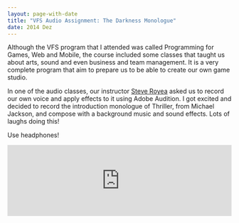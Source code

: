 ```yaml
---
layout: page-with-date
title: "VFS Audio Assignment: The Darkness Monologue"
date: 2014 Dez
---
```


Although the VFS program that I attended was called Programming for Games, Web and Mobile, the course included some classes that taught us about arts, sound and even business and team management. It is a very complete program that aim to prepare us to be able to create our own game studio.

In one of the audio classes, our instructor <a href="https://ca.linkedin.com/pub/steve-royea/22/aab/446" target="_blank">Steve Royea</a> asked us to record our own voice and apply effects to it using Adobe Audition. I got excited and decided to record the introduction monologue of Thriller, from Michael Jackson, and compose with a background music and sound effects. Lots of laughs doing this!

Use headphones!

<iframe width="100%" height="160" src="https://clyp.it/4snlqdql/widget" frameborder="0"></iframe>